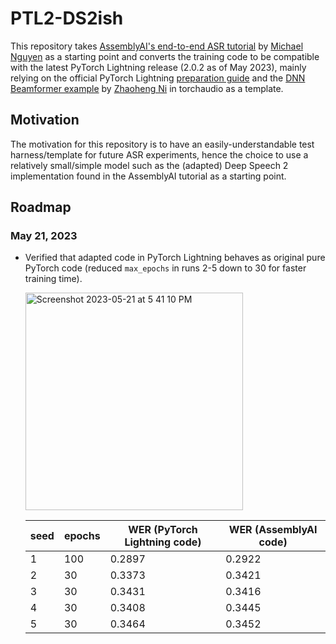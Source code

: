 # PTL2-DS2ish

This repository takes [AssemblyAI's end-to-end ASR tutorial](https://www.assemblyai.com/blog/end-to-end-speech-recognition-pytorch/) by [Michael Nguyen](https://www.assemblyai.com/blog/author/michael/) as a starting point and converts the training code to be compatible with the latest PyTorch Lightning release (2.0.2 as of May 2023), mainly relying on the official PyTorch Lightning [preparation guide](https://lightning.ai/docs/pytorch/stable/starter/converting.html) and the [DNN Beamformer example](https://github.com/pytorch/audio/tree/main/examples/dnn_beamformer) by [
Zhaoheng Ni](https://nateanl.github.io/) in torchaudio as a template.

## Motivation

The motivation for this repository is to have an easily-understandable test harness/template for future ASR experiments, hence the choice to use a relatively small/simple model such as the (adapted) Deep Speech 2 implementation found in the AssemblyAI tutorial as a starting point.

## Roadmap

### May 21, 2023

- Verified that adapted code in PyTorch Lightning behaves as original pure PyTorch code (reduced `max_epochs` in runs 2-5 down to 30 for faster training time).

    <img width="348" alt="Screenshot 2023-05-21 at 5 41 10 PM" src="https://user-images.githubusercontent.com/9938298/239777087-7713857e-81ae-4dc2-b9a1-eb25497a3ac9.png">

    | seed  | epochs | WER (PyTorch Lightning code) | WER (AssemblyAI code)
    | ------------- | ------------- | ------------- | ------------- |
    | 1  | 100  | 0.2897 | 0.2922 |
    | 2  | 30  | 0.3373 | 0.3421 |
    | 3  | 30  | 0.3431 | 0.3416 |
    | 4  | 30  | 0.3408 | 0.3445 |
    | 5  | 30  | 0.3464 | 0.3452 |
